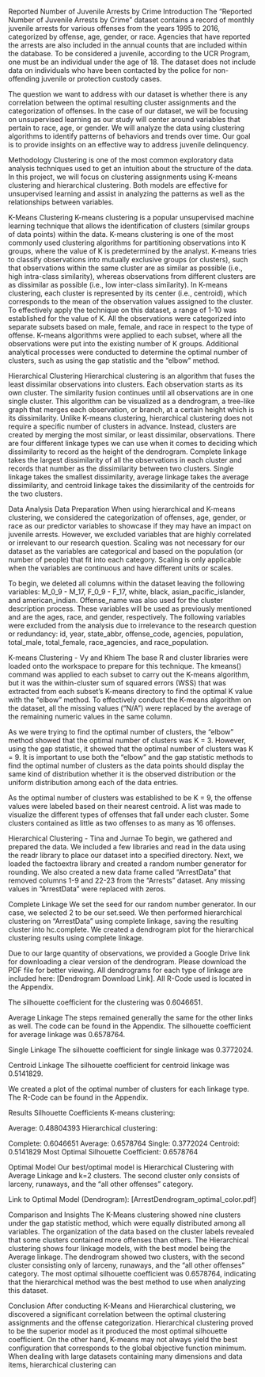 Reported Number of Juvenile Arrests by Crime
Introduction
The “Reported Number of Juvenile Arrests by Crime” dataset contains a record of monthly juvenile arrests for various offenses from the years 1995 to 2016, categorized by offense, age, gender, or race. Agencies that have reported the arrests are also included in the annual counts that are included within the database. To be considered a juvenile, according to the UCR Program, one must be an individual under the age of 18. The dataset does not include data on individuals who have been contacted by the police for non-offending juvenile or protection custody cases.

The question we want to address with our dataset is whether there is any correlation between the optimal resulting cluster assignments and the categorization of offenses. In the case of our dataset, we will be focusing on unsupervised learning as our study will center around variables that pertain to race, age, or gender. We will analyze the data using clustering algorithms to identify patterns of behaviors and trends over time. Our goal is to provide insights on an effective way to address juvenile delinquency.

Methodology
Clustering is one of the most common exploratory data analysis techniques used to get an intuition about the structure of the data. In this project, we will focus on clustering assignments using K-means clustering and hierarchical clustering. Both models are effective for unsupervised learning and assist in analyzing the patterns as well as the relationships between variables.

K-Means Clustering
K-means clustering is a popular unsupervised machine learning technique that allows the identification of clusters (similar groups of data points) within the data. K-means clustering is one of the most commonly used clustering algorithms for partitioning observations into K groups, where the value of K is predetermined by the analyst. K-means tries to classify observations into mutually exclusive groups (or clusters), such that observations within the same cluster are as similar as possible (i.e., high intra-class similarity), whereas observations from different clusters are as dissimilar as possible (i.e., low inter-class similarity). In K-means clustering, each cluster is represented by its center (i.e., centroid), which corresponds to the mean of the observation values assigned to the cluster. To effectively apply the technique on this dataset, a range of 1-10 was established for the value of K. All the observations were categorized into separate subsets based on male, female, and race in respect to the type of offense. K-means algorithms were applied to each subset, where all the observations were put into the existing number of K groups. Additional analytical processes were conducted to determine the optimal number of clusters, such as using the gap statistic and the “elbow” method.

Hierarchical Clustering
Hierarchical clustering is an algorithm that fuses the least dissimilar observations into clusters. Each observation starts as its own cluster. The similarity fusion continues until all observations are in one single cluster. This algorithm can be visualized as a dendrogram, a tree-like graph that merges each observation, or branch, at a certain height which is its dissimilarity. Unlike K-means clustering, hierarchical clustering does not require a specific number of clusters in advance. Instead, clusters are created by merging the most similar, or least dissimilar, observations. There are four different linkage types we can use when it comes to deciding which dissimilarity to record as the height of the dendrogram. Complete linkage takes the largest dissimilarity of all the observations in each cluster and records that number as the dissimilarity between two clusters. Single linkage takes the smallest dissimilarity, average linkage takes the average dissimilarity, and centroid linkage takes the dissimilarity of the centroids for the two clusters.

Data Analysis
Data Preparation
When using hierarchical and K-means clustering, we considered the categorization of offenses, age, gender, or race as our predictor variables to showcase if they may have an impact on juvenile arrests. However, we excluded variables that are highly correlated or irrelevant to our research question. Scaling was not necessary for our dataset as the variables are categorical and based on the population (or number of people) that fit into each category. Scaling is only applicable when the variables are continuous and have different units or scales.

To begin, we deleted all columns within the dataset leaving the following variables: M_0_9 - M_17, F_0_9 - F_17, white, black, asian_pacific_islander, and american_indian. Offense_name was also used for the cluster description process. These variables will be used as previously mentioned and are the ages, race, and gender, respectively. The following variables were excluded from the analysis due to irrelevance to the research question or redundancy: id, year, state_abbr, offense_code, agencies, population, total_male, total_female, race_agencies, and race_population.

K-means Clustering - Vy and Khiem
The base R and cluster libraries were loaded onto the workspace to prepare for this technique. The kmeans() command was applied to each subset to carry out the K-means algorithm, but it was the within-cluster sum of squared errors (WSS) that was extracted from each subset’s K-means directory to find the optimal K value with the “elbow” method. To effectively conduct the K-means algorithm on the dataset, all the missing values (“N/A”) were replaced by the average of the remaining numeric values in the same column.

As we were trying to find the optimal number of clusters, the “elbow” method showed that the optimal number of clusters was K = 3. However, using the gap statistic, it showed that the optimal number of clusters was K = 9. It is important to use both the “elbow” and the gap statistic methods to find the optimal number of clusters as the data points should display the same kind of distribution whether it is the observed distribution or the uniform distribution among each of the data entries.

As the optimal number of clusters was established to be K = 9, the offense values were labeled based on their nearest centroid. A list was made to visualize the different types of offenses that fall under each cluster. Some clusters contained as little as two offenses to as many as 16 offenses.

Hierarchical Clustering - Tina and Jurnae
To begin, we gathered and prepared the data. We included a few libraries and read in the data using the readr library to place our dataset into a specified directory. Next, we loaded the factoextra library and created a random number generator for rounding. We also created a new data frame called “ArrestData” that removed columns 1-9 and 22-23 from the “Arrests” dataset. Any missing values in “ArrestData” were replaced with zeros.

Complete Linkage
We set the seed for our random number generator. In our case, we selected 2 to be our set.seed. We then performed hierarchical clustering on “ArrestData” using complete linkage, saving the resulting cluster into hc.complete. We created a dendrogram plot for the hierarchical clustering results using complete linkage.

Due to our large quantity of observations, we provided a Google Drive link for downloading a clear version of the dendrogram. Please download the PDF file for better viewing. All dendrograms for each type of linkage are included here: [Dendrogram Download Link]. All R-Code used is located in the Appendix.

The silhouette coefficient for the clustering was 0.6046651.

Average Linkage
The steps remained generally the same for the other links as well. The code can be found in the Appendix. The silhouette coefficient for average linkage was 0.6578764.

Single Linkage
The silhouette coefficient for single linkage was 0.3772024.

Centroid Linkage
The silhouette coefficient for centroid linkage was 0.5141829.

We created a plot of the optimal number of clusters for each linkage type. The R-Code can be found in the Appendix.

Results
Silhouette Coefficients
K-means clustering:

Average: 0.48804393
Hierarchical clustering:

Complete: 0.6046651
Average: 0.6578764
Single: 0.3772024
Centroid: 0.5141829
Most Optimal Silhouette Coefficient: 0.6578764

Optimal Model
Our best/optimal model is Hierarchical Clustering with Average Linkage and k=2 clusters. The second cluster only consists of larceny, runaways, and the “all other offenses” category.

Link to Optimal Model (Dendrogram): [ArrestDendrogram_optimal_color.pdf]

Comparison and Insights
The K-Means clustering showed nine clusters under the gap statistic method, which were equally distributed among all variables. The organization of the data based on the cluster labels revealed that some clusters contained more offenses than others. The Hierarchical clustering shows four linkage models, with the best model being the Average linkage. The dendrogram showed two clusters, with the second cluster consisting only of larceny, runaways, and the “all other offenses” category. The most optimal silhouette coefficient was 0.6578764, indicating that the hierarchical method was the best method to use when analyzing this dataset.

Conclusion
After conducting K-Means and Hierarchical clustering, we discovered a significant correlation between the optimal clustering assignments and the offense categorization. Hierarchical clustering proved to be the superior model as it produced the most optimal silhouette coefficient. On the other hand, K-means may not always yield the best configuration that corresponds to the global objective function minimum. When dealing with large datasets containing many dimensions and data items, hierarchical clustering can
